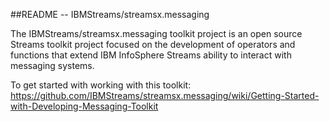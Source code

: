##README --  IBMStreams/streamsx.messaging

The IBMStreams/streamsx.messaging toolkit project is an open source Streams toolkit project focused on the development of operators and functions that extend IBM InfoSphere Streams ability to interact with messaging systems.




 To get started with working with this toolkit:
 https://github.com/IBMStreams/streamsx.messaging/wiki/Getting-Started-with-Developing-Messaging-Toolkit
